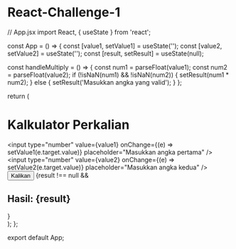 # React-Challenge-1

// App.jsx
import React, { useState } from 'react';

const App = () => {
  const [value1, setValue1] = useState('');
  const [value2, setValue2] = useState('');
  const [result, setResult] = useState(null);

  const handleMultiply = () => {
    const num1 = parseFloat(value1);
    const num2 = parseFloat(value2);
    if (!isNaN(num1) && !isNaN(num2)) {
      setResult(num1 * num2);
    } else {
      setResult('Masukkan angka yang valid');
    }
  };

  return (
    <div>
      <h1>Kalkulator Perkalian</h1>
      <input
        type="number"
        value={value1}
        onChange={(e) => setValue1(e.target.value)}
        placeholder="Masukkan angka pertama"
      />
      <input
        type="number"
        value={value2}
        onChange={(e) => setValue2(e.target.value)}
        placeholder="Masukkan angka kedua"
      />
      <button onClick={handleMultiply}>Kalikan</button>
      {result !== null && <h2>Hasil: {result}</h2>}
    </div>
  );
};

export default App;
